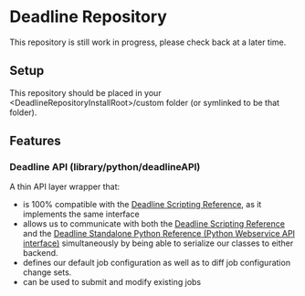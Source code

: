 # Deadline Repository

This repository is still work in progress, please check back at a later time.

## Setup
This repository should be placed in your \<DeadlineRepositoryInstallRoot\>/custom folder (or symlinked to be that folder).

## Features

### Deadline API (library/python/deadlineAPI)
A thin API layer wrapper that:
- is 100% compatible with the [Deadline Scripting Reference](https://docs.thinkboxsoftware.com/products/deadline/10.3/2_Scripting%20Reference/index.html), as it implements the same interface
- allows us to communicate with both the [Deadline Scripting Reference](https://docs.thinkboxsoftware.com/products/deadline/10.3/2_Scripting%20Reference/index.html) and the [Deadline Standalone Python Reference (Python Webservice API interface)](https://docs.thinkboxsoftware.com/products/deadline/10.3/3_Python%20Reference/index.html) simultaneously by being able to serialize our classes to either backend.
- defines our default job configuration as well as to diff job configuration change sets.
- can be used to submit and modify existing jobs

